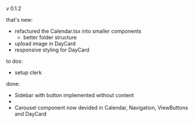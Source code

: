 v 0.1.2

that's new:

- refactured the Calendar.tsx into smaller components
  - better folder structure
- upload image in DayCard
- responsive styling for DayCard

to dos:

- setup clerk

done:

- Sidebar with button implemented without content
-
- Carousel component now devided in Calendar, Navigation, ViewButtons and DayCard
